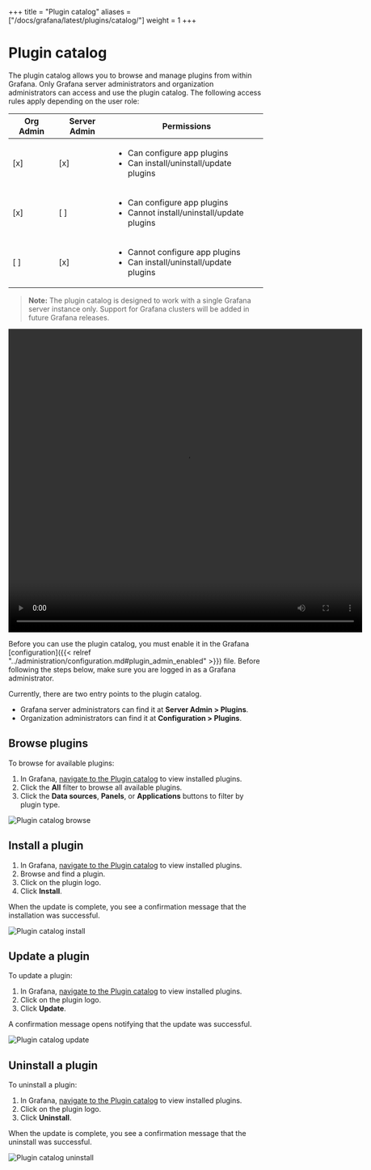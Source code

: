 +++
title = "Plugin catalog"
aliases = ["/docs/grafana/latest/plugins/catalog/"]
weight = 1
+++

# Plugin catalog

The plugin catalog allows you to browse and manage plugins from within Grafana. Only Grafana server administrators and organization administrators can access and use the plugin catalog. The following access rules apply depending on the user role:

| Org Admin | Server Admin | Permissions                                                                                 |
| --------- | ------------ | ------------------------------------------------------------------------------------------- |
| [x]       | [x]          | <ul><li>Can configure app plugins</li><li>Can install/uninstall/update plugins</li></ul>    |
| [x]       | [ ]          | <ul><li>Can configure app plugins</li><li>Cannot install/uninstall/update plugins</li></ul> |
| [ ]       | [x]          | <ul><li>Cannot configure app plugins</li><li>Can install/uninstall/update plugins</li></ul> |

> **Note:** The plugin catalog is designed to work with a single Grafana server instance only. Support for Grafana clusters will be added in future Grafana releases.

<div class="medium-6 columns">
  <video width="700" height="600" controls>
    <source src="/static/assets/videos/plugins-catalog-install-8-1.mp4" type="video/mp4">
    Your browser does not support the video tag.
  </video>
</div>

Before you can use the plugin catalog, you must enable it in the Grafana [configuration]({{< relref "../administration/configuration.md#plugin_admin_enabled" >}}) file.
Before following the steps below, make sure you are logged in as a Grafana administrator.

<a id="#plugin-catalog-entry"></a>
Currently, there are two entry points to the plugin catalog. 
- Grafana server administrators can find it at **Server Admin > 
Plugins**.
- Organization administrators can find it at **Configuration > Plugins**.

## Browse plugins

To browse for available plugins:

1. In Grafana, [navigate to the Plugin catalog](#plugin-catalog-entry) to view installed plugins.
1. Click the **All** filter to browse all available plugins.
1. Click the **Data sources**, **Panels**, or **Applications** buttons to filter by plugin type.

![Plugin catalog browse](/static/img/docs/plugins/plugins-catalog-browse-8-1.png)

## Install a plugin

1. In Grafana, [navigate to the Plugin catalog](#plugin-catalog-entry) to view installed plugins.
1. Browse and find a plugin.
1. Click on the plugin logo.
1. Click **Install**.

When the update is complete, you see a confirmation message that the installation was successful.

![Plugin catalog install](/static/img/docs/plugins/plugins-catalog-install-8-1.png)

## Update a plugin
To update a plugin:
1. In Grafana, [navigate to the Plugin catalog](#plugin-catalog-entry) to view installed plugins.
1. Click on the plugin logo.
1. Click **Update**.

A confirmation message opens notifying that the update was successful.

![Plugin catalog update](/static/img/docs/plugins/plugins-catalog-update-8-1.png)

## Uninstall a plugin
To uninstall a plugin:
1. In Grafana, [navigate to the Plugin catalog](#plugin-catalog-entry) to view installed plugins.
1. Click on the plugin logo.
1. Click **Uninstall**.

When the update is complete, you see a confirmation message that the uninstall was successful.

![Plugin catalog uninstall](/static/img/docs/plugins/plugins-catalog-uninstall-8-1.png)
